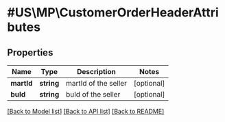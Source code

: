 # #US\MP\CustomerOrderHeaderAttributes

## Properties

Name | Type | Description | Notes
------------ | ------------- | ------------- | -------------
**martId** | **string** | martId of the seller | [optional]
**buId** | **string** | buId of the seller | [optional]


[[Back to Model list]](../) [[Back to API list]](../../Api/US/MP) [[Back to README]](../../README.md)
